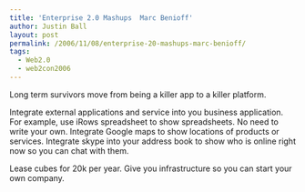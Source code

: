 ```yaml
---
title: 'Enterprise 2.0 Mashups  Marc Benioff'
author: Justin Ball
layout: post
permalink: /2006/11/08/enterprise-20-mashups-marc-benioff/
tags:
  - Web2.0
  - web2con2006
---
```


Long term survivors move from being a killer app to a killer platform.

Integrate external applications and service into you business application. For example, use iRows spreadsheet to show spreadsheets. No need to write your own. Integrate Google maps to show locations of products or services. Integrate skype into your address book to show who is online right now so you can chat with them.

Lease cubes for 20k per year. Give you infrastructure so you can start your own company.